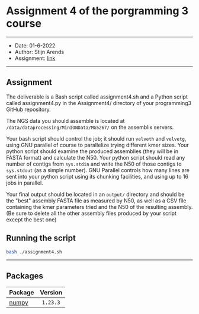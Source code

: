 # Assignment 4 of the porgramming 3 course
* * *

* Date: 01-6-2022
* Author: Stijn Arends
* Assignment: [link](https://bioinf.nl/~martijn/master/programming3/assignment4.html)

* * *
## Assignment

The deliverable is a Bash script called assignment4.sh and a Python script called assignment4.py in the Assignment4/ directory of your programming3 GitHub repository.

The NGS data you should assemble is located at `/data/dataprocessing/MinIONData/MG5267/` on the assemblix servers.

Your bash script should control the job; it should run `velveth` and `velvetg`, using GNU parallel of course to parallelize trying different kmer sizes. Your python script should examine the produced assemblies (they will be in FASTA format) and calculate the N50. Your python script should read any number of contigs from `sys.stdin` and write the N50 of those contigs to `sys.stdout` (as a simple number). GNU Parallel controls how many lines are sent into your python script using its chunking facilities, and using up to 16 jobs in parallel.

Your final output should be located in an `output/` directory and should be the "best" assembly FASTA file as measured by N50, as well as a CSV file containing the kmer parameters tried and the N50 of the resulting assembly. (Be sure to delete all the other assembly files produced by your script except the best one)


## Running the script

```bash
bash ./assignment4.sh
```

* * *
## Packages

| Package                                                           | Version        |
| ----------------------------------------------------------------- | :------------: |
| [numpy](https://numpy.org/)                                       | `1.23.3`       |

